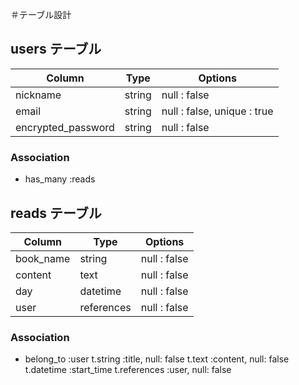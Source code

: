 

＃テーブル設計

## users テーブル

|Column              |Type    |Options                      |
|--------------------|--------|---------------------------- |
|nickname            | string | null : false                |
|email               | string | null : false, unique : true |
|encrypted_password  | string | null : false                |

### Association

- has_many :reads

## reads テーブル


|Column    |Type        |Options       |
|--------  |----------- |------------- |
|book_name | string     | null : false |
|content   | text       | null : false |
|day       | datetime   | null : false |
|user      | references | null : false |

### Association

- belong_to :user
      t.string     :title,      null: false
      t.text       :content,    null: false
      t.datetime   :start_time
      t.references :user,       null: false
